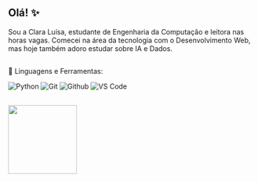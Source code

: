 ## Olá! ✨

Sou a Clara Luísa, estudante de Engenharia da Computação e leitora nas horas vagas. Comecei na área da tecnologia com o Desenvolvimento Web, mas hoje também adoro estudar sobre IA e Dados.  

##

🚀 Linguagens e Ferramentas:

![Python](https://img.shields.io/badge/-Python-black?style=flat-square&logo=Python)
![Git](https://img.shields.io/badge/-Git-black?style=flat-square&logo=Git)
![Github](https://img.shields.io/badge/-Github-black?style=flat-square&logo=Github)
![VS Code](https://img.shields.io/badge/-VS%20Code-black?style=flat-square&logo=visual-studio-code)

##
<div>
<a href="https://github.com/claraluisa2">
  <img height="140em" src="https://github-readme-stats.vercel.app/api?username=claraluisa2&show_icons=true&theme=dracula&include_commits=true"/>
</a>
<div/>
<!--
**claraluisa2/claraluisa2** is a ✨ _special_ ✨ repository because its `README.md` (this file) appears on your GitHub profile.

Here are some ideas to get you started:

- 🔭 I’m currently working on ...
- 🌱 I’m currently learning ...
- 👯 I’m looking to collaborate on ...
- 🤔 I’m looking for help with ...
- 💬 Ask me about ...
- 📫 How to reach me: ...
- 😄 Pronouns: ...
- ⚡ Fun fact: ...
-->
